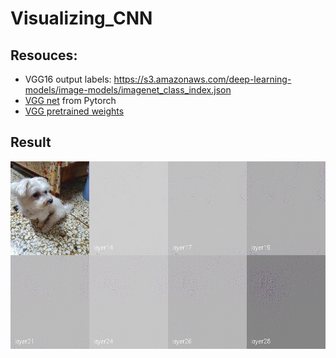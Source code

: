 # Visualizing_CNN
## Resouces:
- VGG16 output labels: https://s3.amazonaws.com/deep-learning-models/image-models/imagenet_class_index.json
- [VGG net](https://pytorch.org/vision/stable/models/vgg.html) from Pytorch
- [VGG pretrained weights](https://pytorch.org/vision/stable/models/generated/torchvision.models.vgg16.html#torchvision.models.VGG16_Weights)
## Result
<img src="data/result.jpg" width=600 height=300></img>

